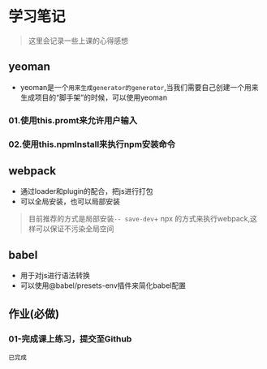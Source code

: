 # 学习笔记

> 这里会记录一些上课的心得感想

## yeoman

- yeoman是一个`用来生成generator的generator`,当我们需要自己创建一个用来生成项目的“脚手架”的时候，可以使用yeoman
### 01.使用this.promt来允许用户输入

### 02.使用this.npmInstall来执行npm安装命令

## webpack
- 通过loader和plugin的配合，把js进行打包
- 可以全局安装，也可以局部安装

> 目前推荐的方式是局部安装`-- save-dev`+ npx 的方式来执行webpack,这样可以保证不污染全局空间
## babel
- 用于对js进行语法转换
- 可以使用@babel/presets-env插件来简化babel配置
## 作业(**必做**)
### 01-完成课上练习，提交至Github

`已完成`